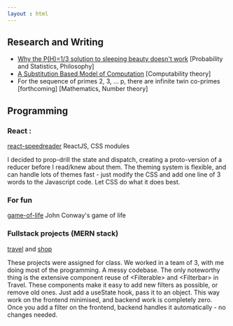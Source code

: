 ```yaml
---
layout : html
---
```


## Research and Writing

- [Why the P(H)=1/3 solution to sleeping beauty doesn't work](../posts/2023-05-11-why-onethird-solution-to-sleeping-beauty-doesnt-work) [Probability and Statistics, Philosophy]
- [A Substitution Based Model of Computation](../posts/2023-05-12-a-substitution-model-of-computation) [Computability theory]
- For the sequence of primes 2, 3, ... p, there are infinite twin co-primes [forthcoming] [Mathematics, Number theory]

## Programming
### React : 
[react-speedreader](https://www.github.com/mayankkamboj47/react-speedreader)
ReactJS, CSS modules

I decided to prop-drill the state and dispatch, creating a proto-version of a reducer before I read/knew about them. The theming system is flexible, and can handle lots of themes fast - just modify the CSS and add one line of 3 words to the Javascript code. Let CSS do what it does best.

### For fun 
[game-of-life](https://mayankkamboj47.github.io/game-of-life)
John Conway's game of life

### Fullstack projects (MERN stack)
[travel](https://www.github.com/mayankkamboj47/travel) and [shop](https://www.github.com/mayankkamboj47/shop)


These projects were assigned for class. We worked in a team of 3, with me doing most of the programming. A messy codebase. The only noteworthy thing is the extensive component reuse of
&lt;Filterable&gt; and &lt;Filterbar&gt; in Travel. These components make it easy to add new filters as possible, or remove old ones. Just add a useState hook, pass it to an object. This way
work on the frontend minimised, and backend work is completely zero. Once you add a filter
on the frontend, backend handles it automatically - no changes needed. 